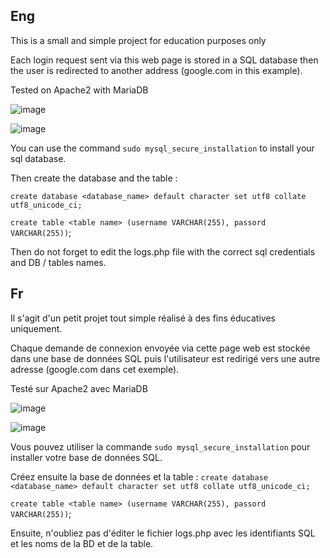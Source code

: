 ## Eng

This is a small and simple project for education purposes only

Each login request sent via this web page is stored in a SQL database then the user is redirected to another address (google.com in this example).

Tested on Apache2 with MariaDB


![image](https://github.com/Karmhack/Caputre_Creds_Website/assets/78755695/aa7eae1e-4ac7-47aa-a85b-3c698e23d847)

![image](https://github.com/Karmhack/Caputre_Creds_Website/assets/78755695/6788afa1-f0da-466d-9375-73a67fb26411)

You can use the command `sudo mysql_secure_installation` to install your sql database. 

Then create the database and the table :

`create database <database_name> default character set utf8 collate utf8_unicode_ci;`

`create table <table name> (username VARCHAR(255), passord VARCHAR(255))`;

 Then do not forget to edit the logs.php file with the correct sql credentials and DB / tables names.

## Fr

Il s'agit d'un petit projet tout simple réalisé à des fins éducatives uniquement.

Chaque demande de connexion envoyée via cette page web est stockée dans une base de données SQL puis l'utilisateur est redirigé vers une autre adresse (google.com dans cet exemple).

Testé sur Apache2 avec MariaDB

![image](https://github.com/Karmhack/Caputre_Creds_Website/assets/78755695/aa7eae1e-4ac7-47aa-a85b-3c698e23d847)

![image](https://github.com/Karmhack/Caputre_Creds_Website/assets/78755695/6788afa1-f0da-466d-9375-73a67fb26411)

Vous pouvez utiliser la commande `sudo mysql_secure_installation` pour installer votre base de données SQL. 

Créez ensuite la base de données et la table :
`create database <database_name> default character set utf8 collate utf8_unicode_ci;`

`create table <table name> (username VARCHAR(255), passord VARCHAR(255))`;

 Ensuite, n'oubliez pas d'éditer le fichier logs.php avec les identifiants SQL et les noms de la BD et de la table.
